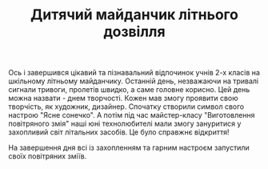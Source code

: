﻿---
title: Дитячий майданчик літнього дозвілля
---

Ось і завершився цікавий та пізнавальний відпочинок учнів 2-х класів на шкільному літньому майданчику. Останній день, незважаючи на тривалі сигнали тривоги, пролетів швидко, а саме головне корисно. Цей день можна назвати - днем творчості. Кожен мав змогу проявити свою творчість, як художник, дизайнер. Спочатку створили символ свого настрою "Ясне сонечко". А потім під час майстер-класу "Виготовлення повітряного змія" наші юні технолюбителі мали змогу зануритися у захопливий світ літальних засобів. Це було справжнє відкриття!

На завершення дня всі із захопленням та гарним настроєм запустили своїх повітряних зміїв.

<slideshow />

